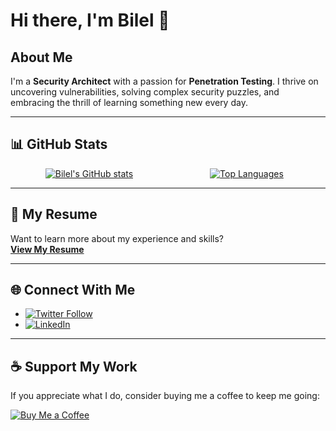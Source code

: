 # Hi there, I'm Bilel 👋  

## About Me

I'm a <strong>Security Architect</strong> with a passion for <strong>Penetration Testing</strong>. I thrive on uncovering vulnerabilities, solving complex security puzzles, and embracing the thrill of learning something new every day.

---

## 📊 GitHub Stats

<p align="center">
  <div style="display:flex; justify-content:center">
    <a href="https://github.com/secnnet" style="flex:1; text-align:center">
      <img src="https://github-readme-stats.vercel.app/api?username=secnnet&show_icons=true&theme=radical" alt="Bilel's GitHub stats">
    </a>
    <a href="https://github.com/secnnet" style="flex:1; text-align:center">
      <img src="https://github-readme-stats.vercel.app/api/top-langs/?username=secnnet&layout=compact&theme=radical" alt="Top Languages">
    </a>
  </div>
</p>

---

## 📄 My Resume

Want to learn more about my experience and skills?  
[**View My Resume**](./Resume.pdf)

---

## 🌐 Connect With Me

- [![Twitter Follow](https://img.shields.io/twitter/follow/bilel_here?style=social)](https://twitter.com/bilel_here)
- [![LinkedIn](https://img.shields.io/badge/LinkedIn-Connect-blue?logo=linkedin&logoColor=white)](https://www.linkedin.com/in/graineb/)

---

## ☕ Support My Work

If you appreciate what I do, consider buying me a coffee to keep me going:

[![Buy Me a Coffee](https://img.shields.io/static/v1?label=Buy%20Me%20a%20Coffee&message=ibil3l&color=FF813F&logo=buy-me-a-coffee&logoColor=white)](https://www.buymeacoffee.com/iBil3l)
